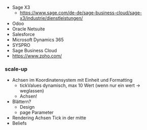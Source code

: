 - Sage X3
	- https://www.sage.com/de-de/sage-business-cloud/sage-x3/industrie/dienstleistungen/
- Odoo
- Oracle Netsuite
- Salesforce
- Microsoft Dynamics 365
- SYSPRO
- Sage Business Cloud
- https://www.zoho.com/






### scale-up
- Achsen im Koordinatensystem mit Einheit und Formatting
	- tickValues dynamisch, max 10 Wert (wenn nur ein wert -> weglassen)
	- Achsen!
- Blättern?
	- Design
	- page Parameter
- Rendering Achsen Tick in der mitte
- Beliefs